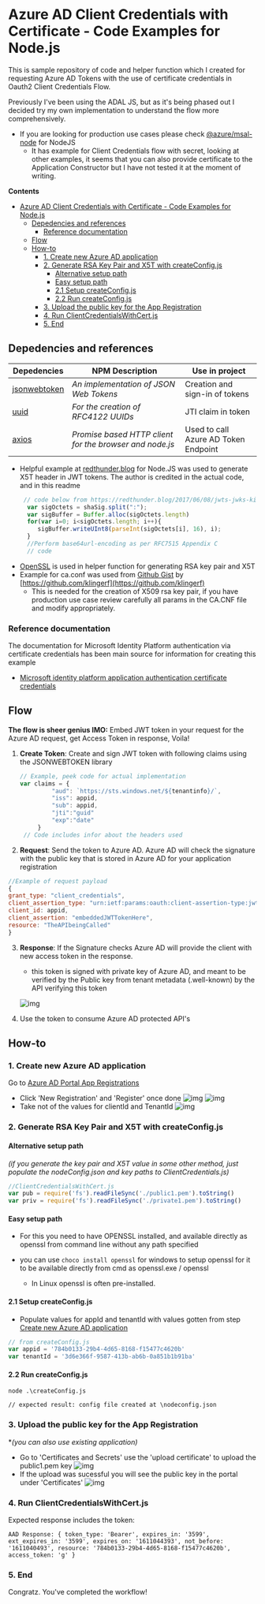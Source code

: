 # Azure AD Client Credentials with Certificate - Code Examples for Node.js
This is sample repository of code and helper function which I created for requesting Azure AD Tokens with the use of certificate credentials in Oauth2 Client Credentials Flow. 

Previously I've been using the ADAL JS, but as it's being phased out I decided try my own implementation to understand the flow more comprehensively.

- If you are looking for production use cases please check [@azure/msal-node](https://azuread.github.io/microsoft-authentication-library-for-js/ref/msal-node/) for NodeJS 
  - It has example for Client Credentials flow with secret, looking at other examples, it seems that you can also provide certificate to the Application Constructor but I have not tested it at the moment of writing.


**Contents**
- [Azure AD Client Credentials with Certificate - Code Examples for Node.js](#azure-ad-client-credentials-with-certificate---code-examples-for-nodejs)
  - [Depedencies and references](#depedencies-and-references)
    - [Reference documentation](#reference-documentation)
  - [Flow](#flow)
  - [How-to](#how-to)
    - [1. Create new Azure AD application](#1-create-new-azure-ad-application)
    - [2. Generate RSA Key Pair and X5T with createConfig.js](#2-generate-rsa-key-pair-and-x5t-with-createconfigjs)
      - [Alternative setup path](#alternative-setup-path)
      - [Easy setup path](#easy-setup-path)
      - [2.1 Setup createConfig.js](#21-setup-createconfigjs)
      - [2.2 Run createConfig.js](#22-run-createconfigjs)
    - [3. Upload the public key for the App Registration](#3-upload-the-public-key-for-the-app-registration)
    - [4. Run ClientCredentialsWithCert.js](#4-run-clientcredentialswithcertjs)
    - [5. End](#5-end)

## Depedencies and references
|Depedencies| NPM Description | Use in project|
|---|---|---|
| [jsonwebtoken](https://www.npmjs.com/package/jsonwebtoken)   |*An implementation of JSON Web Tokens*   | Creation and sign-in of tokens  |
| [uuid]() |*For the creation of RFC4122 UUIDs*| JTI claim in token|
[axios](https://www.npmjs.com/package/axios) | *Promise based HTTP client for the browser and node.js*| Used to call Azure AD Token Endpoint

* Helpful example at [redthunder.blog](https://redthunder.blog/2017/06/08/jwts-jwks-kids-x5ts-oh-my) for Node.JS was used
   to generate X5T header in JWT tokens. The author is credited in the actual code, and in this readme 
  ```javascript
   // code below from https://redthunder.blog/2017/06/08/jwts-jwks-kids-x5ts-oh-my/
    var sigOctets = shaSig.split(":");
    var sigBuffer = Buffer.alloc(sigOctets.length)
    for(var i=0; i<sigOctets.length; i++){
       sigBuffer.writeUInt8(parseInt(sigOctets[i], 16), i);
    }
    //Perform base64url-encoding as per RFC7515 Appendix C
    // code 
   ```
* [OpenSSL](https://www.openssl.org/) is used in helper function for generating RSA key pair and X5T
* Example for ca.conf was used from [Github Gist](https://gist.github.com/klingerf/d43738ac98b6bf0479c47987977a7782) by [https://github.com/klingerf](https://github.com/klingerf) 
  * This is needed for the creation of X509 rsa key pair, if you have production use case review carefully all params in the CA.CNF file and modify appropriately. 
### Reference documentation
The documentation for Microsoft Identity Platform authentication via certificate credentials has been main source for information for creating this example 
- [Microsoft identity platform application authentication certificate credentials](https://docs.microsoft.com/en-us/azure/active-directory/develop/active-directory-certificate-credentials)
 

## Flow
**The flow is sheer genius IMO:** Embed JWT token in your request for the Azure AD request, get Access Token in response, Voila!
1. **Create Token**:     Create and sign JWT token with following claims using the JSONWEBTOKEN library
   ```javascript
   // Example, peek code for actual implementation
   var claims = {
            "aud": `https://sts.windows.net/${tenantinfo}/`,
            "iss": appid,
            "sub": appid,
            "jti":"guid"
            "exp":"date"
        }
    // Code includes infor about the headers used
   ```
2. **Request**: Send the token to Azure AD. Azure AD will check the signature with the public key that is stored in Azure AD for your application registration
```javascript
//Example of request payload
{
grant_type: "client_credentials",
client_assertion_type: "urn:ietf:params:oauth:client-assertion-type:jwt-bearer",
client_id: appid,
client_assertion: "embeddedJWTTokenHere",
resource: "TheAPIbeingCalled"
}
```
3. **Response**:    If the Signature checks Azure AD will provide the client with new access token in the response. 
   - this token is signed with private key of Azure AD, and meant to be verified by the Public key from tenant metadata (.well-known) by the API verifying this token
   

    ![img](img/aadtok.png)

4. Use the token to consume Azure AD protected API's

## How-to

### 1. Create new Azure AD application 
Go to [Azure AD Portal App Registrations](https://aad.portal.azure.com/#blade/Microsoft_AAD_IAM/ActiveDirectoryMenuBlade/RegisteredApps) 
- Click 'New Registration' and 'Register' once done
![img](img/aadportal00.png)
![img](img/aadportal2.png)
- Take not of the values for clientId and TenantId
![img](img/aadportal000.png)

### 2. Generate RSA Key Pair and X5T with createConfig.js
#### Alternative setup path
*(if you generate the key pair and X5T value in some other method, just populate the nodeConfig.json and key paths to ClientCredentials.js)*
```javascript
//ClientCredentialsWithCert.js
var pub = require('fs').readFileSync('./public1.pem').toString()
var priv = require('fs').readFileSync('./private1.pem').toString()
```
#### Easy setup path
  - For this you need to have OPENSSL installed, and available directly as openssl from command line without any path specified 
 
  - you can use  ``choco install openssl`` for windows to setup openssl for it to be available directly from cmd as openssl.exe / openssl 
    - In Linux openssl is often pre-installed.

 #### 2.1 Setup createConfig.js
  - Populate values for appId and tenantId with values gotten from step [Create new Azure AD application ](#1-create-new-azure-ad-application)
```javascript
// from createConfig.js
var appid = '784b0133-29b4-4d65-8168-f15477c4620b'
var tenantId = '3d6e366f-9587-413b-ab6b-0a851b1b91ba'
```
 #### 2.2 Run createConfig.js
`` node .\createConfig.js `` 

`` // expected result: config file created at \nodeconfig.json `` 


### 3. Upload the public key for the App Registration
**(you can also use existing application)*
- Go to 'Certificates and Secrets' use the 'upload certificate' to upload the public1.pem key
![img](img/aadportal3.png)
- If the upload was sucessful you will see the public key in the portal under 'Certificates'
![img](img/aadportal4.png)


### 4. Run ClientCredentialsWithCert.js
Expected response includes the token:

``AAD Response: {
  token_type: 'Bearer',
  expires_in: '3599',
  ext_expires_in: '3599',
  expires_on: '1611044393',
  not_before: '1611040493',
  resource: '784b0133-29b4-4d65-8168-f15477c4620b',
  access_token: 'g'
} ``   

### 5. End
Congratz. You've completed the workflow!



